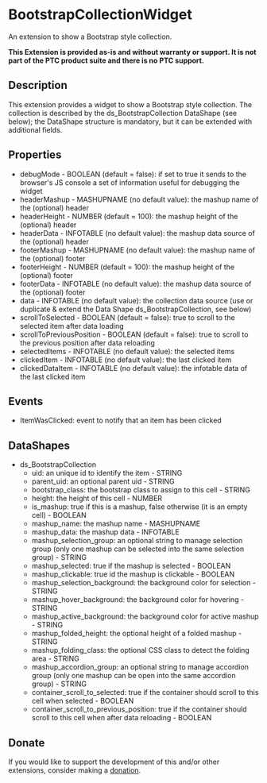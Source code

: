 # BootstrapCollectionWidget
An extension to show a Bootstrap style collection.

**This Extension is provided as-is and without warranty or support. It is not part of the PTC product suite and there is no PTC support.**

## Description
This extension provides a widget to show a Bootstrap style collection. The collection is described by the ds_BootstrapCollection DataShape (see below); the DataShape structure is mandatory, but it can be extended with additional fields.

## Properties
- debugMode - BOOLEAN (default = false): if set to true it sends to the browser's JS console a set of information useful for debugging the widget
- headerMashup - MASHUPNAME (no default value): the mashup name of the (optional) header
- headerHeight - NUMBER (default = 100): the mashup height of the (optional) header
- headerData - INFOTABLE (no default value): the mashup data source of the (optional) header
- footerMashup - MASHUPNAME (no default value): the mashup name of the (optional) footer
- footerHeight - NUMBER (default = 100): the mashup height of the (optional) footer
- footerData - INFOTABLE (no default value): the mashup data source of the (optional) footer
- data - INFOTABLE (no default value): the collection data source (use or duplicate & extend the Data Shape ds_BootstrapCollection, see below)
- scrollToSelected - BOOLEAN (default = false): true to scroll to the selected item after data loading
- scrollToPreviousPosition - BOOLEAN (default = false): true to scroll to the previous position after data reloading
- selectedItems - INFOTABLE (no default value): the selected items
- clickedItem - INFOTABLE (no default value): the last clicked item
- clickedDataItem - INFOTABLE (no default value): the infotable data of the last clicked item

## Events
- ItemWasClicked: event to notify that an item has been clicked

## DataShapes
- ds_BootstrapCollection
  - uid: an unique id to identify the item - STRING
  -  parent_uid: an optional parent uid - STRING
  -  bootstrap_class: the bootstrap class to assign to this cell - STRING
  -  height: the height of this cell - NUMBER
  -  is_mashup: true if this is a mashup, false otherwise (it is an empty cell) - BOOLEAN
  -  mashup_name: the mashup name - MASHUPNAME
  -  mashup_data: the mashup data - INFOTABLE
  -  mashup_selection_group: an optional string to manage selection group (only one mashup can be selected into the same selection group) - STRING
  -  mashup_selected: true if the mashup is selected - BOOLEAN
  -  mashup_clickable: true id the mashup is clickable - BOOLEAN
  -  mashup_selection_background: the background color for selection - STRING
  -  mashup_hover_background: the background color for hovering - STRING
  -  mashup_active_background: the background color for active mashup - STRING
  -  mashup_folded_height: the optional height of a folded mashup - STRING
  -  mashup_folding_class: the optional CSS class to detect the folding area - STRING
  -  mashup_accordion_group:  an optional string to manage accordion group (only one mashup can be open into the same accordion group) - STRING
  -  container_scroll_to_selected: true if the container should scroll to this cell when selected - BOOLEAN
  -  container_scroll_to_previous_position: true if the container should scroll to this cell when after data reloading - BOOLEAN

## Donate
If you would like to support the development of this and/or other extensions, consider making a [donation](https://www.paypal.com/donate/?business=HCDX9BAEYDF4C&no_recurring=0&currency_code=EUR).
